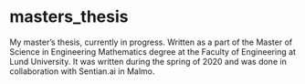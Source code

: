 # masters_thesis
My master’s thesis, currently in progress. Written as a part of the Master of Science in Engineering Mathematics degree at the Faculty of Engineering at Lund University.  It was written during the spring of 2020 and was done in collaboration with Sentian.ai in Malmo.
